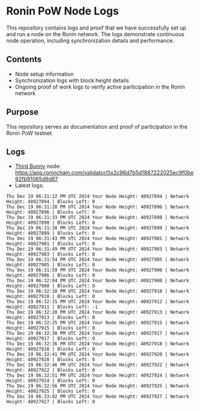 # Ronin PoW Node Logs

This repository contains logs and proof that we have successfully set up and run a node on the Ronin network. The logs demonstrate continuous node operation, including synchronization details and performance.

## Contents

- Node setup information
- Synchronization logs with block height details
- Ongoing proof of work logs to verify active participation in the Ronin network

## Purpose

This repository serves as documentation and proof of participation in the Ronin PoW testnet.

## Logs

- [Third Bunny](https://thirdbunny.xyz/) node: https://app.roninchain.com/validator/0x2c96d7b5d1887222025ec9f0be92fb91065d9d87
- Latest logs:
```
Thu Dec 19 06:31:22 PM UTC 2024 Your Node Height: 40927894 | Network Height: 40927894 | Blocks Left: 0
Thu Dec 19 06:31:28 PM UTC 2024 Your Node Height: 40927896 | Network Height: 40927896 | Blocks Left: 0
Thu Dec 19 06:31:33 PM UTC 2024 Your Node Height: 40927898 | Network Height: 40927898 | Blocks Left: 0
Thu Dec 19 06:31:38 PM UTC 2024 Your Node Height: 40927899 | Network Height: 40927899 | Blocks Left: 0
Thu Dec 19 06:31:43 PM UTC 2024 Your Node Height: 40927901 | Network Height: 40927901 | Blocks Left: 0
Thu Dec 19 06:31:49 PM UTC 2024 Your Node Height: 40927903 | Network Height: 40927903 | Blocks Left: 0
Thu Dec 19 06:31:54 PM UTC 2024 Your Node Height: 40927905 | Network Height: 40927905 | Blocks Left: 0
Thu Dec 19 06:31:59 PM UTC 2024 Your Node Height: 40927906 | Network Height: 40927906 | Blocks Left: 0
Thu Dec 19 06:32:04 PM UTC 2024 Your Node Height: 40927908 | Network Height: 40927908 | Blocks Left: 0
Thu Dec 19 06:32:10 PM UTC 2024 Your Node Height: 40927910 | Network Height: 40927910 | Blocks Left: 0
Thu Dec 19 06:32:15 PM UTC 2024 Your Node Height: 40927912 | Network Height: 40927911 | Blocks Left: -1
Thu Dec 19 06:32:20 PM UTC 2024 Your Node Height: 40927913 | Network Height: 40927913 | Blocks Left: 0
Thu Dec 19 06:32:25 PM UTC 2024 Your Node Height: 40927915 | Network Height: 40927915 | Blocks Left: 0
Thu Dec 19 06:32:30 PM UTC 2024 Your Node Height: 40927917 | Network Height: 40927917 | Blocks Left: 0
Thu Dec 19 06:32:36 PM UTC 2024 Your Node Height: 40927918 | Network Height: 40927918 | Blocks Left: 0
Thu Dec 19 06:32:41 PM UTC 2024 Your Node Height: 40927920 | Network Height: 40927920 | Blocks Left: 0
Thu Dec 19 06:32:46 PM UTC 2024 Your Node Height: 40927922 | Network Height: 40927922 | Blocks Left: 0
Thu Dec 19 06:32:51 PM UTC 2024 Your Node Height: 40927924 | Network Height: 40927924 | Blocks Left: 0
Thu Dec 19 06:32:56 PM UTC 2024 Your Node Height: 40927925 | Network Height: 40927925 | Blocks Left: 0
Thu Dec 19 06:33:02 PM UTC 2024 Your Node Height: 40927927 | Network Height: 40927927 | Blocks Left: 0
```
